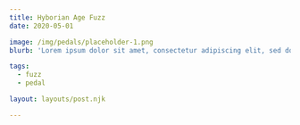 ```yaml
---
title: Hyborian Age Fuzz
date: 2020-05-01

image: /img/pedals/placeholder-1.png
blurb: 'Lorem ipsum dolor sit amet, consectetur adipiscing elit, sed do eiusmod tempor incididunt ut labore et dolore magna aliqua.'

tags:
  - fuzz
  - pedal

layout: layouts/post.njk

---
```


